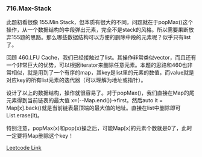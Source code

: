 ### 716.Max-Stack

此题初看很像 155.Min Stack，但本质有很大的不同，问题就在于popMax()这个操作，从一个数据结构的中段弹出元素，完全不是stack的风格。所以需要果断放弃155题的思路。那么哪些数据结构可以方便的删除中段的元素呢？似乎只有list了。

回顾 460.LFU Cache，我们已经接触过了list。其操作非常类似vector，而且还有一个非常巨大的优势，可以根据iterator来删除任意元素。本题的思路和460也非常相似，就是用到了一个有序的map，其key是list里的元素的数值，而value就是对应key的所有list元素的迭代器（可以理解为地址或指针）。

设计了以上的数据结构，操作就很容易了。对于popMax()，我们直接在Map的尾元素得到当前链表的最大值 x=(--Map.end())->first。然后auto it = Map[x].back()就是当前链表最顶端的最大值的地址。直接在list中删除即可 List.erase(it)。

特别注意，popMax(x)和pop(x)操之后，可能Map[x]的元素个数就是0了，此时一定要将Map删除这个key！


[Leetcode Link](https://leetcode.com/problems/max-stack)